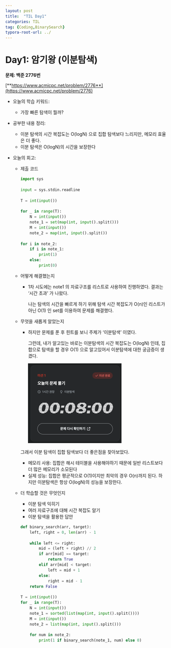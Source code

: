 ```yaml
---
layout: post
title:  "TIL Day1"
categories: TIL
tag: {Coding,BinarySearch}
typora-root-url: ../
---
```


# Day1: 암기왕 (이분탐색)

**문제: 백준 2776번**

[**https://www.acmicpc.net/problem/2776**](https://www.acmicpc.net/problem/2776)

- 오늘의 학습 키워드:
    - 가장 빠른 탐색이 뭘까?

- 공부한 내용 정리:
    - 이분 탐색의 시간 복잡도는 O(logN) 으로 집합 탐색보다 느리지만, 메모리 효율은 더 좋다.
    - 이분 탐색은 O(logN)의 시간을 보장한다
    
- 오늘의 회고:
    - 제출 코드
      
        ```python
        import sys
        
        input = sys.stdin.readline
        
        T = int(input())
        
        for _ in range(T):
            N = int(input())
            note_1 = set(map(int, input().split()))
            M = int(input())
            note_2 = map(int, input().split())
        
        for i in note_2:
            if i in note_1:
                print(1)
            else:
                print(0)
        ```
        
    - 어떻게 해결했는지
        - 1차 시도에는 note1 의 자료구조를 리스트로 사용하여 진행하였다. 결과는 ‘시간 초과’ 가 나왔다.
        
          나는 탐색의 시간을 빠르게 하기 위해 탐색 시간 복잡도가 O(n)인 리스트가 아닌 O(1) 인 set를 이용하여 문제를 해결했다.
        
    - 무엇을 새롭게 알았는지
        - 하지만 문제를 푼 후 힌트를 보니 주제가 ‘이분탐색’ 이였다.
        
          그런데, 내가 알고있는 바로는 이분탐색의 시간 복잡도는 O(logN) 인데, 집합으로 탐색을 할 경우 O(1) 으로 알고있어서 이분탐색에 대한 궁금증이 생겼다. 
        
          
        
          <img src="/images/2025-01-13-TIL-Day1/screen1.png" alt="screen1" style="zoom:50%;" />
        
        그래서 이분 탐색이 집합 탐색보다 더 좋은점을 찾아보았다.
        
        - 메모리 사용: 집합은 해시 테이블을 사용해야하기 때문에 일반 리스트보다 더 많은 메모리가 소모된다
        - 실제 성능: 집합은 평균적으로 O(1)이지만 최악의 경우 O(n)까지 된다. 하지만 이분탐색은 항상 O(logN)의 성능을 보장한다.
        
    - 더 학습할 것은 무엇인지
        - 이분 탐색 익히기
        - 여러 자료구조에 대해 시간 복잡도 알기
        - 이분 탐색을 활용한 답안
        
        ```python
        def binary_search(arr, target):
            left, right = 0, len(arr) - 1
            
            while left <= right:
                mid = (left + right) // 2
                if arr[mid] == target:
                    return True
                elif arr[mid] < target:
                    left = mid + 1
                else:
                    right = mid - 1
            return False
        
        T = int(input())
        for _ in range(T):
            N = int(input())
            note_1 = sorted(list(map(int, input().split())))
            M = int(input())
            note_2 = list(map(int, input().split()))
            
            for num in note_2:
                print(1 if binary_search(note_1, num) else 0)
        ```
